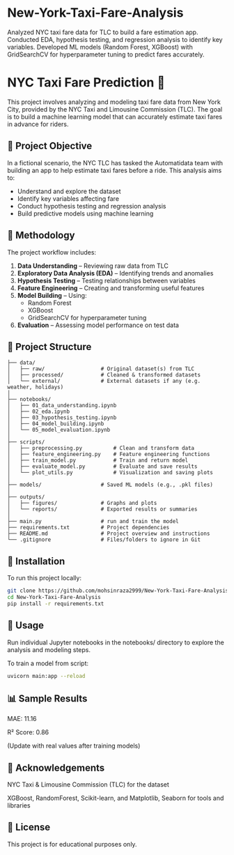# New-York-Taxi-Fare-Analysis
Analyzed NYC taxi fare data for TLC to build a fare estimation app. Conducted EDA, hypothesis testing, and regression analysis to identify key variables. Developed ML models (Random Forest, XGBoost) with GridSearchCV for hyperparameter tuning to predict fares accurately.
# NYC Taxi Fare Prediction 🚖

This project involves analyzing and modeling taxi fare data from New York City, provided by the NYC Taxi and Limousine Commission (TLC). The goal is to build a machine learning model that can accurately estimate taxi fares in advance for riders.

## 📌 Project Objective

In a fictional scenario, the NYC TLC has tasked the Automatidata team with building an app to help estimate taxi fares before a ride. This analysis aims to:

- Understand and explore the dataset
- Identify key variables affecting fare
- Conduct hypothesis testing and regression analysis
- Build predictive models using machine learning

## 🧪 Methodology

The project workflow includes:

1. **Data Understanding** – Reviewing raw data from TLC
2. **Exploratory Data Analysis (EDA)** – Identifying trends and anomalies
3. **Hypothesis Testing** – Testing relationships between variables
4. **Feature Engineering** – Creating and transforming useful features
5. **Model Building** – Using:
   - Random Forest
   - XGBoost
   - GridSearchCV for hyperparameter tuning
6. **Evaluation** – Assessing model performance on test data

## 📁 Project Structure
```
├── data/
│   ├── raw/                  # Original dataset(s) from TLC
│   ├── processed/            # Cleaned & transformed datasets
│   └── external/             # External datasets if any (e.g. weather, holidays)
│
├── notebooks/
│   ├── 01_data_understanding.ipynb
│   ├── 02_eda.ipynb
│   ├── 03_hypothesis_testing.ipynb
│   ├── 04_model_building.ipynb
│   └── 05_model_evaluation.ipynb
│
├── scripts/
│   ├── preprocessing.py          # Clean and transform data
│   ├── feature_engineering.py    # Feature engineering functions
│   ├── train_model.py            # Train and return model
│   ├── evaluate_model.py         # Evaluate and save results
│   └── plot_utils.py             # Visualization and saving plots
│
├── models/                   # Saved ML models (e.g., .pkl files)
│
├── outputs/
│   ├── figures/              # Graphs and plots
│   └── reports/              # Exported results or summaries
│
├── main.py                   # run and train the model
├── requirements.txt          # Project dependencies
├── README.md                 # Project overview and instructions
└── .gitignore                # Files/folders to ignore in Git
```

## 🔧 Installation

To run this project locally:

```bash
git clone https://github.com/mohsinraza2999/New-York-Taxi-Fare-Analysis.git
cd New-York-Taxi-Fare-Analysis
pip install -r requirements.txt
```
## 🚀 Usage

Run individual Jupyter notebooks in the notebooks/ directory to explore the analysis and modeling steps.

To train a model from script:
``` bash
uvicorn main:app --reload
```
## 📊 Sample Results

MAE: 11.16

R² Score: 0.86

(Update with real values after training models)

## 🤝 Acknowledgements

NYC Taxi & Limousine Commission (TLC) for the dataset

XGBoost, RandomForest, Scikit-learn, and Matplotlib, Seaborn for tools and libraries

## 📄 License

This project is for educational purposes only.
